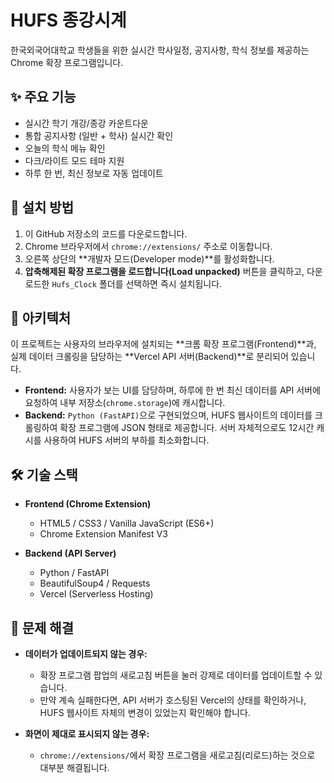 # HUFS 종강시계

한국외국어대학교 학생들을 위한 실시간 학사일정, 공지사항, 학식 정보를 제공하는 Chrome 확장 프로그램입니다.

## ✨ 주요 기능

- 실시간 학기 개강/종강 카운트다운
- 통합 공지사항 (일반 + 학사) 실시간 확인
- 오늘의 학식 메뉴 확인
- 다크/라이트 모드 테마 지원
- 하루 한 번, 최신 정보로 자동 업데이트

## 🚀 설치 방법

1. 이 GitHub 저장소의 코드를 다운로드합니다.
2. Chrome 브라우저에서 `chrome://extensions/` 주소로 이동합니다.
3. 오른쪽 상단의 **개발자 모드(Developer mode)**를 활성화합니다.
4. **압축해제된 확장 프로그램을 로드합니다(Load unpacked)** 버튼을 클릭하고, 다운로드한 `Hufs_Clock` 폴더를 선택하면 즉시 설치됩니다.

## 🔄 아키텍처

이 프로젝트는 사용자의 브라우저에 설치되는 **크롬 확장 프로그램(Frontend)**과, 실제 데이터 크롤링을 담당하는 **Vercel API 서버(Backend)**로 분리되어 있습니다.

- **Frontend:** 사용자가 보는 UI를 담당하며, 하루에 한 번 최신 데이터를 API 서버에 요청하여 내부 저장소(`chrome.storage`)에 캐시합니다.
- **Backend:** `Python (FastAPI)`으로 구현되었으며, HUFS 웹사이트의 데이터를 크롤링하여 확장 프로그램에 JSON 형태로 제공합니다. 서버 자체적으로도 12시간 캐시를 사용하여 HUFS 서버의 부하를 최소화합니다.

## 🛠️ 기술 스택

- **Frontend (Chrome Extension)**
  - HTML5 / CSS3 / Vanilla JavaScript (ES6+)
  - Chrome Extension Manifest V3

- **Backend (API Server)**
  - Python / FastAPI
  - BeautifulSoup4 / Requests
  - Vercel (Serverless Hosting)

## 🐛 문제 해결

- **데이터가 업데이트되지 않는 경우:**
  - 확장 프로그램 팝업의 새로고침 버튼을 눌러 강제로 데이터를 업데이트할 수 있습니다.
  - 만약 계속 실패한다면, API 서버가 호스팅된 Vercel의 상태를 확인하거나, HUFS 웹사이트 자체의 변경이 있었는지 확인해야 합니다.

- **화면이 제대로 표시되지 않는 경우:**
  - `chrome://extensions/`에서 확장 프로그램을 새로고침(리로드)하는 것으로 대부분 해결됩니다.
